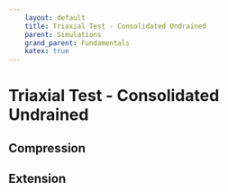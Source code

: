```yaml
---
    layout: default
    title: Triaxial Test - Consolidated Undrained
    parent: Simulations
    grand_parent: Fundamentals
    katex: true
---
```

# Triaxial Test - Consolidated Undrained

## Compression
## Extension